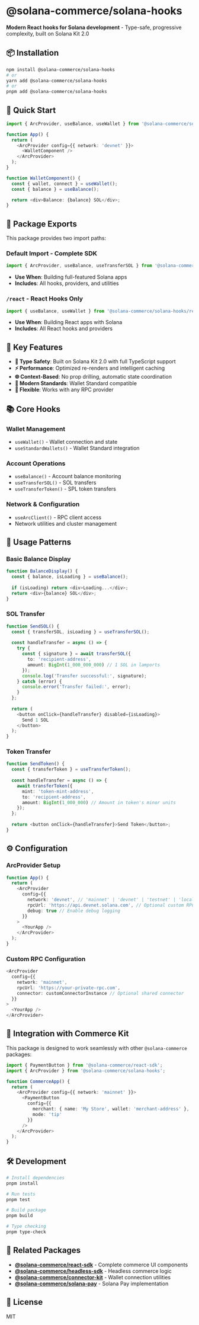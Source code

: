 # @solana-commerce/solana-hooks

**Modern React hooks for Solana development** - Type-safe, progressive complexity, built on Solana Kit 2.0

## 📦 Installation

```bash
npm install @solana-commerce/solana-hooks
# or
yarn add @solana-commerce/solana-hooks
# or  
pnpm add @solana-commerce/solana-hooks
```

## 🚀 Quick Start

```typescript
import { ArcProvider, useBalance, useWallet } from '@solana-commerce/solana-hooks';

function App() {
  return (
    <ArcProvider config={{ network: 'devnet' }}>
      <WalletComponent />
    </ArcProvider>
  );
}

function WalletComponent() {
  const { wallet, connect } = useWallet();
  const { balance } = useBalance();

  return <div>Balance: {balance} SOL</div>;
}
```

## 📁 Package Exports

This package provides two import paths:

### **Default Import** - Complete SDK

```typescript
import { ArcProvider, useBalance, useTransferSOL } from '@solana-commerce/solana-hooks';
```

- **Use When**: Building full-featured Solana apps
- **Includes**: All hooks, providers, and utilities

### **`/react`** - React Hooks Only  

```typescript
import { useBalance, useWallet } from '@solana-commerce/solana-hooks/react';
```

- **Use When**: Building React apps with Solana
- **Includes**: All React hooks and providers

## 🔧 Key Features

- **🎯 Type Safety**: Built on Solana Kit 2.0 with full TypeScript support
- **⚡ Performance**: Optimized re-renders and intelligent caching
- **🌐 Context-Based**: No prop drilling, automatic state coordination
- **🚀 Modern Standards**: Wallet Standard compatible
- **🔌 Flexible**: Works with any RPC provider

## 📚 Core Hooks

### Wallet Management
- `useWallet()` - Wallet connection and state
- `useStandardWallets()` - Wallet Standard integration

### Account Operations  
- `useBalance()` - Account balance monitoring
- `useTransferSOL()` - SOL transfers
- `useTransferToken()` - SPL token transfers

### Network & Configuration
- `useArcClient()` - RPC client access
- Network utilities and cluster management

## 🎯 Usage Patterns

### Basic Balance Display
```typescript
function BalanceDisplay() {
  const { balance, isLoading } = useBalance();
  
  if (isLoading) return <div>Loading...</div>;
  return <div>{balance} SOL</div>;
}
```

### SOL Transfer
```typescript
function SendSOL() {
  const { transferSOL, isLoading } = useTransferSOL();
  
  const handleTransfer = async () => {
    try {
      const { signature } = await transferSOL({
        to: 'recipient-address',
        amount: BigInt(1_000_000_000) // 1 SOL in lamports
      });
      console.log('Transfer successful:', signature);
    } catch (error) {
      console.error('Transfer failed:', error);
    }
  };
  
  return (
    <button onClick={handleTransfer} disabled={isLoading}>
      Send 1 SOL
    </button>
  );
}
```

### Token Transfer
```typescript
function SendToken() {
  const { transferToken } = useTransferToken();
  
  const handleTransfer = async () => {
    await transferToken({
      mint: 'token-mint-address',
      to: 'recipient-address', 
      amount: BigInt(1_000_000) // Amount in token's minor units
    });
  };
  
  return <button onClick={handleTransfer}>Send Token</button>;
}
```

## ⚙️ Configuration

### ArcProvider Setup
```typescript
function App() {
  return (
    <ArcProvider 
      config={{
        network: 'devnet', // 'mainnet' | 'devnet' | 'testnet' | 'localnet'
        rpcUrl: 'https://api.devnet.solana.com', // Optional custom RPC
        debug: true // Enable debug logging
      }}
    >
      <YourApp />
    </ArcProvider>
  );
}
```

### Custom RPC Configuration
```typescript
<ArcProvider 
  config={{
    network: 'mainnet',
    rpcUrl: 'https://your-private-rpc.com',
    connector: customConnectorInstance // Optional shared connector
  }}
>
  <YourApp />
</ArcProvider>
```

## 🔗 Integration with Commerce Kit

This package is designed to work seamlessly with other `@solana-commerce` packages:

```typescript
import { PaymentButton } from '@solana-commerce/react-sdk';
import { ArcProvider } from '@solana-commerce/solana-hooks';

function CommerceApp() {
  return (
    <ArcProvider config={{ network: 'mainnet' }}>
      <PaymentButton 
        config={{
          merchant: { name: 'My Store', wallet: 'merchant-address' },
          mode: 'tip'
        }}
      />
    </ArcProvider>
  );
}
```

## 🛠️ Development

```bash
# Install dependencies
pnpm install

# Run tests
pnpm test

# Build package
pnpm build

# Type checking
pnpm type-check
```

## 🤝 Related Packages

- **[@solana-commerce/react-sdk](../react-sdk)** - Complete commerce UI components
- **[@solana-commerce/headless-sdk](../headless-sdk)** - Headless commerce logic
- **[@solana-commerce/connector-kit](../connector-kit)** - Wallet connection utilities
- **[@solana-commerce/solana-pay](../solana-pay)** - Solana Pay implementation

## 📄 License

MIT